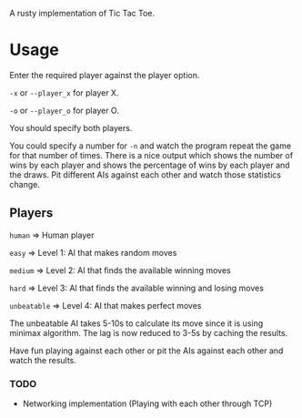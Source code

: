 A rusty implementation of Tic Tac Toe.

# Usage

Enter the required player against the player option.

`-x` or `--player_x` for player X.

`-o` or `--player_o` for player O.

You should specify both players.

You could specify a number for `-n` and watch the program repeat the game
for that number of times. There is a nice output which shows the number of
wins by each player and shows the percentage of wins by each player and
the draws. Pit different AIs against each other and watch those statistics
change.

## Players

`human` => Human player

`easy` => Level 1: AI that makes random moves

`medium` => Level 2: AI that finds the available winning moves

`hard` => Level 3: AI that finds the available winning and losing moves

`unbeatable` => Level 4: AI that makes perfect moves

The unbeatable AI takes 5-10s to calculate its move since it is using
minimax algorithm. The lag is now reduced to 3-5s by caching the
results.

Have fun playing against each other or pit the AIs against each other
and watch the results.

### TODO
* Networking implementation (Playing with each other through TCP)

